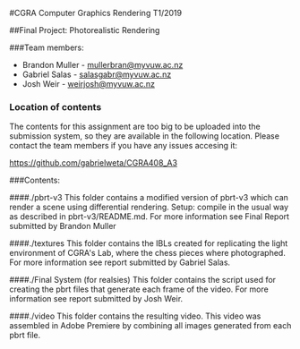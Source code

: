 
#CGRA Computer Graphics Rendering T1/2019


##Final Project: Photorealistic Rendering

###Team members:
- Brandon Muller - mullerbran@myvuw.ac.nz
- Gabriel Salas - salasgabr@myvuw.ac.nz
- Josh Weir - weirjosh@myvuw.ac.nz

### Location of contents
The contents for this assignment are too big to be uploaded into the submission system, so they are available in the 
following location.  Please contact the team members if you have any issues accesing it:

https://github.com/gabrielweta/CGRA408_A3

###Contents:

####./pbrt-v3
This folder contains a modified version of pbrt-v3 which can render a scene using differential rendering.
Setup: compile in the usual way as described in pbrt-v3/README.md.  For more information see Final Report  submitted by Brandon Muller

####./textures
This folder contains the IBLs created for replicating the light environment of CGRA's Lab, where the chess pieces where 
photographed.  For more information see report submitted by Gabriel Salas.

####./Final System (for realsies)
This folder contains the script used for creating the pbrt files that generate each frame of the video.
For more information see report submitted by Josh Weir.

####./video
This folder contains the resulting video.  This video was assembled in Adobe Premiere by combining all images generated
from each pbrt file.

